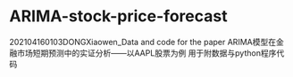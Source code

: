 # ARIMA-stock-price-forecast
202104160103DONGXiaowen_Data and code for the paper
ARIMA模型在金融市场短期预测中的实证分析——以AAPL股票为例
用于附数据与python程序代码
